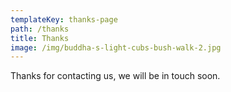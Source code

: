 ```yaml
---
templateKey: thanks-page
path: /thanks
title: Thanks
image: /img/buddha-s-light-cubs-bush-walk-2.jpg
---
```


Thanks for contacting us, we will be in touch soon.
